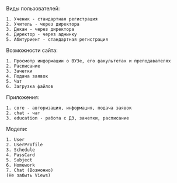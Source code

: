 Виды пользователей:

	1. Ученик - стандартная регистрация
	2. Учитель - через директора
	3. Декан - через директора
	4. Директор - через админку
	5. Абитуриент - стандартная регистрация

Возможности сайта:

	1. Просмотр информации о ВУЗе, его факультетах и преподавателях
	2. Расписание
	3. Зачетки
	4. Подача заявок 
	5. Чат 
	6. Загрузка файлов 
	
Приложения:

	1. core - авторизация, информация, подача заявок
	2. chat - чат
	3. education - работа с ДЗ, зачетки, расписание

Модели:

    1. User
    2. UserProfile
    3. Schedule
    4. PassCard
    5. Subject
    6. Homework
    7. Chat (Возможно)
    (Не забыть Views)
